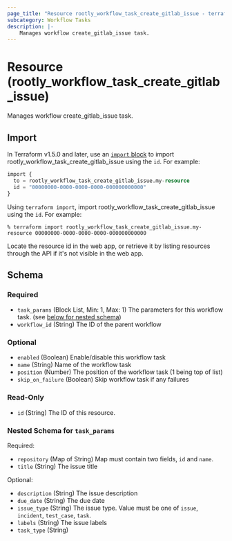 ```yaml
---
page_title: "Resource rootly_workflow_task_create_gitlab_issue - terraform-provider-rootly"
subcategory: Workflow Tasks
description: |-
    Manages workflow create_gitlab_issue task.
---
```


# Resource (rootly_workflow_task_create_gitlab_issue)

Manages workflow create_gitlab_issue task.



## Import

In Terraform v1.5.0 and later, use an [`import` block](https://developer.hashicorp.com/terraform/language/import) to import rootly_workflow_task_create_gitlab_issue using the `id`. For example:

```terraform
import {
  to = rootly_workflow_task_create_gitlab_issue.my-resource
  id = "00000000-0000-0000-0000-000000000000"
}
```

Using `terraform import`, import rootly_workflow_task_create_gitlab_issue using the `id`. For example:

```console
% terraform import rootly_workflow_task_create_gitlab_issue.my-resource 00000000-0000-0000-0000-000000000000
```

Locate the resource id in the web app, or retrieve it by listing resources through the API if it's not visible in the web app.

<!-- schema generated by tfplugindocs -->
## Schema

### Required

- `task_params` (Block List, Min: 1, Max: 1) The parameters for this workflow task. (see [below for nested schema](#nestedblock--task_params))
- `workflow_id` (String) The ID of the parent workflow

### Optional

- `enabled` (Boolean) Enable/disable this workflow task
- `name` (String) Name of the workflow task
- `position` (Number) The position of the workflow task (1 being top of list)
- `skip_on_failure` (Boolean) Skip workflow task if any failures

### Read-Only

- `id` (String) The ID of this resource.

<a id="nestedblock--task_params"></a>
### Nested Schema for `task_params`

Required:

- `repository` (Map of String) Map must contain two fields, `id` and `name`.
- `title` (String) The issue title

Optional:

- `description` (String) The issue description
- `due_date` (String) The due date
- `issue_type` (String) The issue type. Value must be one of `issue`, `incident`, `test_case`, `task`.
- `labels` (String) The issue labels
- `task_type` (String)
